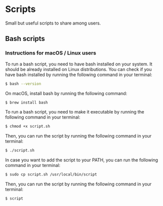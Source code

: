 # Scripts
Small but useful scripts to share among users.

## Bash scripts
### Instructions for macOS / Linux users
To run a bash script, you need to have bash installed on your system. It should be already installed on Linux distributions.
You can check if you have bash installed by running the following command in your terminal:
```bash
$ bash --version
```
On macOS, install bash by running the following command:
```bash
$ brew install bash
```
To run a bash script, you need to make it executable by running the following command in your terminal:
```bash
$ chmod +x script.sh
```
Then, you can run the script by running the following command in your terminal:
```bash
$ ./script.sh
```
In case you want to add the script to your PATH, you can run the following command in your terminal:
```bash
$ sudo cp script.sh /usr/local/bin/script
```
Then, you can run the script by running the following command in your terminal:
```bash
$ script
```
